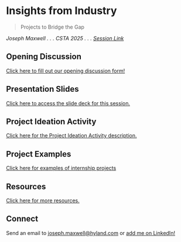 # Insights from Industry
>Projects to Bridge the Gap

_Joseph Maxwell . . . CSTA 2025 . . . [Session Link](https://conference.csteachers.org/event/3d53ee2e-79b8-48ae-bae2-d8a670da4b74/agenda?session=c4786222-b65d-4764-b463-2f74891e918d&shareLink=true)_

## Opening Discussion
[Click here to fill out our opening discussion form!](https://forms.office.com/r/0KeGHUgrSg)

## Presentation Slides
[Click here to access the slide deck for this session.](https://docs.google.com/presentation/d/1swran9DEgRweEjRCqZy858ZWYEgB_o5GhZsMJkZbU_8/edit?usp=sharing)

## Project Ideation Activity
[Click here for the Project Ideation Activity description.](ProjectIdeation.md)

## Project Examples
[Click here for examples of internship projects](GitHubCurriculumExamples.md)

## Resources
[Click here for more resources.](Resources.md)

## Connect
Send an email to [joseph.maxwell@hyland.com](mailto:joseph.maxwell@hyland.com) or [add me on LinkedIn!](https://www.linkedin.com/in/joseph-maxwell-0bb34255/)
